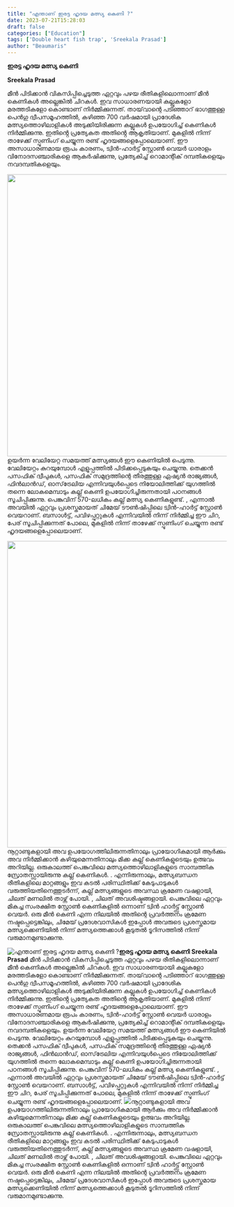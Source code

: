 ```yaml
---
title: "എന്താണ് ഇരട്ട ഹൃദയ മത്സ്യ കെണി ?"
date: 2023-07-21T15:28:03
draft: false
categories: ["Education"]
tags: ['Double heart fish trap', 'Sreekala Prasad']
author: "Beaumaris"
---
```


<strong>ഇരട്ട ഹൃദയ മത്സ്യ കെണി</strong>

<strong>Sreekala Prasad</strong>

മീൻ പിടിക്കാൻ വികസിപ്പിച്ചെടുത്ത ഏറ്റവും പഴയ രീതികളിലൊന്നാണ് മീൻ കെണികൾ അല്ലെങ്കിൽ ചിറകൾ. ഇവ സാധാരണയായി കല്ലുകളോ മരത്തടികളോ കൊണ്ടാണ് നിർമ്മിക്കുന്നത്. തായ്‌വാന്റെ പടിഞ്ഞാറ് ഭാഗത്തുള്ള പെൻഗു ദ്വീപസമൂഹത്തിൽ, കഴിഞ്ഞ 700 വർഷമായി പ്രാദേശിക മത്സ്യത്തൊഴിലാളികൾ അടുക്കിയിരിക്കുന്ന കല്ലുകൾ ഉപയോഗിച്ച് കെണികൾ നിർമ്മിക്കുന്നു. ഇതിൻ്റെ പ്രത്യേകത അതിൻ്റെ ആകൃതിയാണ്. മുകളിൽ നിന്ന് താഴേക്ക് സ്പൂണിംഗ് ചെയ്യുന്ന രണ്ട് ഹൃദയങ്ങളെപ്പോലെയാണ്. ഈ അസാധാരണമായ രൂപം കാരണം, ട്വിൻ-ഹാർട്ട് സ്റ്റോൺ വെയർ ധാരാളം വിനോദസഞ്ചാരികളെ ആകർഷിക്കുന്നു, പ്രത്യേകിച്ച് റൊമാന്റിക് ദമ്പതികളെയും നവദമ്പതികളെയും.

<a href="https://cdn.boolokam.com/articles/2023/07/ddfffff-1.jpg"><img class="alignnone size-full wp-image-403947" src="https://cdn.boolokam.com/articles/2023/07/ddfffff-1.jpg" alt="" width="997" height="647" /></a>ഉയർന്ന വേലിയേറ്റ സമയത്ത് മത്സ്യങ്ങൾ ഈ കെണിയിൽ പെടുന്നു. വേലിയേറ്റം കുറയുമ്പോൾ എളുപ്പത്തിൽ പിടിക്കപ്പെടുകയും ചെയ്യുന്നു. തെക്കൻ പസഫിക് ദ്വീപുകൾ, പസഫിക് സമുദ്രത്തിന്റെ തീരത്തുള്ള ഏഷ്യൻ രാജ്യങ്ങൾ, ഫിൻലാൻഡ്, ഓസ്‌ട്രേലിയ എന്നിവയുൾപ്പെടെ നിയോലിത്തിക്ക് യുഗത്തിൽ തന്നെ ലോകമെമ്പാടും കല്ല് കെണി ഉപയോഗിച്ചിരുന്നതായി പഠനങ്ങൾ സൂചിപ്പിക്കുന്നു.
പെങ്കുവിന് 570-ലധികം കല്ല് മത്സ്യ കെണികളുണ്ട്. , എന്നാൽ അവയിൽ ഏറ്റവും പ്രശസ്തമായത് ചിമേയ് ടൗൺഷിപ്പിലെ ട്വിൻ-ഹാർട്ട് സ്റ്റോൺ വെയറാണ്. ബസാൾട്ട്, പവിഴപ്പുറ്റുകൾ എന്നിവയിൽ നിന്ന് നിർമ്മിച്ച ഈ ചിറ, പേര് സൂചിപ്പിക്കുന്നത് പോലെ, മുകളിൽ നിന്ന് താഴേക്ക് സ്പൂണിംഗ് ചെയ്യുന്ന രണ്ട് ഹൃദയങ്ങളെപ്പോലെയാണ്.

<a href="https://cdn.boolokam.com/articles/2023/07/dddfffff.jpg"><img class="size-full wp-image-403948 aligncenter" src="https://cdn.boolokam.com/articles/2023/07/dddfffff.jpg" alt="" width="940" height="703" /></a>നൂറ്റാണ്ടുകളായി അവ ഉപയോഗത്തിലിരുന്നതിനാലും പ്രായോഗികമായി ആർക്കും അവ നിർമ്മിക്കാൻ കഴിയുമെന്നതിനാലും മിക്ക കല്ല് കെണികളുടെയും ഉത്ഭവം അറിയില്ല. ഒരുകാലത്ത് പെങ്കുവിലെ മത്സ്യത്തൊഴിലാളികളുടെ സാമ്പത്തിക സ്രോതസ്സായിരുന്നു കല്ല് കെണികൾ. . എന്നിരുന്നാലും, മത്സ്യബന്ധന രീതികളിലെ മാറ്റങ്ങളും ഇവ കടൽ പരിസ്ഥിതിക്ക് കേടുപാടുകൾ വരുത്തിയതിനെത്തുടർന്ന്, കല്ല് മത്സ്യങ്ങളുടെ അവസ്ഥ ക്രമേണ വഷളായി, ചിലത് മണലിൽ താഴ്ന്ന് പോയി. , ചിലത് അവശിഷ്ടങ്ങളായി. പെങ്കുവിലെ ഏറ്റവും മികച്ച സംരക്ഷിത സ്റ്റോൺ കെണികളിൽ ഒന്നാണ് ട്വിൻ ഹാർട്ട്സ് സ്റ്റോൺ വെയർ. ഒരു മീൻ കെണി എന്ന നിലയിൽ അതിന്റെ പ്രവർത്തനം ക്രമേണ നഷ്ടപ്പെട്ടെങ്കിലും, ചിമേയ് പ്രദേശവാസികൾ ഇപ്പോൾ അവരുടെ പ്രശസ്തമായ മത്സ്യക്കെണിയിൽ നിന്ന് മത്സ്യത്തെക്കാൾ കൂടുതൽ ടൂറിസത്തിൽ നിന്ന് വരുമാനമുണ്ടാക്കുന്നു.


![എന്താണ് ഇരട്ട ഹൃദയ മത്സ്യ കെണി ?](https://cdn.boolokam.com/articles/2023/07/ddfffff-1.jpg)**ഇരട്ട ഹൃദയ മത്സ്യ കെണി** **Sreekala Prasad** മീൻ പിടിക്കാൻ വികസിപ്പിച്ചെടുത്ത ഏറ്റവും പഴയ രീതികളിലൊന്നാണ് മീൻ കെണികൾ അല്ലെങ്കിൽ ചിറകൾ. ഇവ സാധാരണയായി കല്ലുകളോ മരത്തടികളോ കൊണ്ടാണ് നിർമ്മിക്കുന്നത്. തായ്‌വാന്റെ പടിഞ്ഞാറ് ഭാഗത്തുള്ള പെൻഗു ദ്വീപസമൂഹത്തിൽ, കഴിഞ്ഞ 700 വർഷമായി പ്രാദേശിക മത്സ്യത്തൊഴിലാളികൾ അടുക്കിയിരിക്കുന്ന കല്ലുകൾ ഉപയോഗിച്ച് കെണികൾ നിർമ്മിക്കുന്നു. ഇതിൻ്റെ പ്രത്യേകത അതിൻ്റെ ആകൃതിയാണ്. മുകളിൽ നിന്ന് താഴേക്ക് സ്പൂണിംഗ് ചെയ്യുന്ന രണ്ട് ഹൃദയങ്ങളെപ്പോലെയാണ്. ഈ അസാധാരണമായ രൂപം കാരണം, ട്വിൻ-ഹാർട്ട് സ്റ്റോൺ വെയർ ധാരാളം വിനോദസഞ്ചാരികളെ ആകർഷിക്കുന്നു, പ്രത്യേകിച്ച് റൊമാന്റിക് ദമ്പതികളെയും നവദമ്പതികളെയും. [](https://cdn.boolokam.com/articles/2023/07/ddfffff-1.jpg)ഉയർന്ന വേലിയേറ്റ സമയത്ത് മത്സ്യങ്ങൾ ഈ കെണിയിൽ പെടുന്നു. വേലിയേറ്റം കുറയുമ്പോൾ എളുപ്പത്തിൽ പിടിക്കപ്പെടുകയും ചെയ്യുന്നു. തെക്കൻ പസഫിക് ദ്വീപുകൾ, പസഫിക് സമുദ്രത്തിന്റെ തീരത്തുള്ള ഏഷ്യൻ രാജ്യങ്ങൾ, ഫിൻലാൻഡ്, ഓസ്‌ട്രേലിയ എന്നിവയുൾപ്പെടെ നിയോലിത്തിക്ക് യുഗത്തിൽ തന്നെ ലോകമെമ്പാടും കല്ല് കെണി ഉപയോഗിച്ചിരുന്നതായി പഠനങ്ങൾ സൂചിപ്പിക്കുന്നു. പെങ്കുവിന് 570-ലധികം കല്ല് മത്സ്യ കെണികളുണ്ട്. , എന്നാൽ അവയിൽ ഏറ്റവും പ്രശസ്തമായത് ചിമേയ് ടൗൺഷിപ്പിലെ ട്വിൻ-ഹാർട്ട് സ്റ്റോൺ വെയറാണ്. ബസാൾട്ട്, പവിഴപ്പുറ്റുകൾ എന്നിവയിൽ നിന്ന് നിർമ്മിച്ച ഈ ചിറ, പേര് സൂചിപ്പിക്കുന്നത് പോലെ, മുകളിൽ നിന്ന് താഴേക്ക് സ്പൂണിംഗ് ചെയ്യുന്ന രണ്ട് ഹൃദയങ്ങളെപ്പോലെയാണ്. [![](https://cdn.boolokam.com/articles/2023/07/dddfffff.jpg)](https://cdn.boolokam.com/articles/2023/07/dddfffff.jpg)നൂറ്റാണ്ടുകളായി അവ ഉപയോഗത്തിലിരുന്നതിനാലും പ്രായോഗികമായി ആർക്കും അവ നിർമ്മിക്കാൻ കഴിയുമെന്നതിനാലും മിക്ക കല്ല് കെണികളുടെയും ഉത്ഭവം അറിയില്ല. ഒരുകാലത്ത് പെങ്കുവിലെ മത്സ്യത്തൊഴിലാളികളുടെ സാമ്പത്തിക സ്രോതസ്സായിരുന്നു കല്ല് കെണികൾ. . എന്നിരുന്നാലും, മത്സ്യബന്ധന രീതികളിലെ മാറ്റങ്ങളും ഇവ കടൽ പരിസ്ഥിതിക്ക് കേടുപാടുകൾ വരുത്തിയതിനെത്തുടർന്ന്, കല്ല് മത്സ്യങ്ങളുടെ അവസ്ഥ ക്രമേണ വഷളായി, ചിലത് മണലിൽ താഴ്ന്ന് പോയി. , ചിലത് അവശിഷ്ടങ്ങളായി. പെങ്കുവിലെ ഏറ്റവും മികച്ച സംരക്ഷിത സ്റ്റോൺ കെണികളിൽ ഒന്നാണ് ട്വിൻ ഹാർട്ട്സ് സ്റ്റോൺ വെയർ. ഒരു മീൻ കെണി എന്ന നിലയിൽ അതിന്റെ പ്രവർത്തനം ക്രമേണ നഷ്ടപ്പെട്ടെങ്കിലും, ചിമേയ് പ്രദേശവാസികൾ ഇപ്പോൾ അവരുടെ പ്രശസ്തമായ മത്സ്യക്കെണിയിൽ നിന്ന് മത്സ്യത്തെക്കാൾ കൂടുതൽ ടൂറിസത്തിൽ നിന്ന് വരുമാനമുണ്ടാക്കുന്നു.
